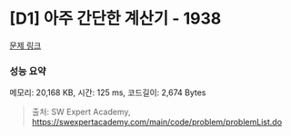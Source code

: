 # [D1] 아주 간단한 계산기 - 1938 

[문제 링크](https://swexpertacademy.com/main/code/problem/problemDetail.do?contestProbId=AV5PjsYKAMIDFAUq) 

### 성능 요약

메모리: 20,168 KB, 시간: 125 ms, 코드길이: 2,674 Bytes



> 출처: SW Expert Academy, https://swexpertacademy.com/main/code/problem/problemList.do
